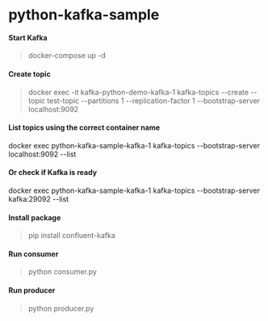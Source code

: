 # python-kafka-sample

#### Start Kafka

> docker-compose up -d

#### Create topic

> docker exec -it kafka-python-demo-kafka-1 kafka-topics --create --topic test-topic --partitions 1 --replication-factor 1 --bootstrap-server localhost:9092

#### List topics using the correct container name
docker exec python-kafka-sample-kafka-1 kafka-topics --bootstrap-server localhost:9092 --list

#### Or check if Kafka is ready
docker exec python-kafka-sample-kafka-1 kafka-topics --bootstrap-server kafka:29092 --list

#### Install package

> pip install confluent-kafka

#### Run consumer

> python consumer.py

#### Run producer

> python producer.py